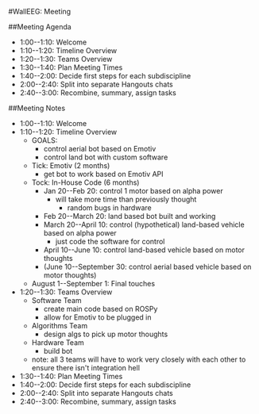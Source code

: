 #WallEEG: Meeting

##Meeting Agenda

- 1:00--1:10: Welcome
- 1:10--1:20: Timeline Overview
- 1:20--1:30: Teams Overview
- 1:30--1:40: Plan Meeting Times
- 1:40--2:00: Decide first steps for each subdiscipline
- 2:00--2:40: Split into separate Hangouts chats
- 2:40--3:00: Recombine, summary, assign tasks

##Meeting Notes

- 1:00--1:10: Welcome
- 1:10--1:20: Timeline Overview
    - GOALS:
        - control aerial bot based on Emotiv
        - control land bot with custom software
    - Tick: Emotiv (2 months)
		- get bot to work based on Emotiv API
	- Tock: In-House Code (6 months)
		- Jan 20--Feb 20: control 1 motor based on alpha power
			- will take more time than previously thought
				- random bugs in hardware
		- Feb 20--March 20: land based bot built and working
		- March 20--April 10: control (hypothetical) land-based vehicle based on alpha power
			- just code the software for control
		- April 10--June 10: control land-based vehicle based on motor thoughts
		- (June 10--September 30: control aerial based vehicle based on motor thoughts)
    - August 1--September 1: Final touches
- 1:20--1:30: Teams Overview
    - Software Team
        - create main code based on ROSPy
        - allow for Emotiv to be plugged in
    - Algorithms Team
        - design algs to pick up motor thoughts
    - Hardware Team
        - build bot
    - note: all 3 teams will have to work very closely with each other to ensure there isn't integration hell
- 1:30--1:40: Plan Meeting Times
- 1:40--2:00: Decide first steps for each subdiscipline
- 2:00--2:40: Split into separate Hangouts chats
- 2:40--3:00: Recombine, summary, assign tasks
